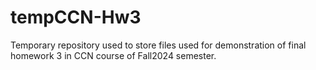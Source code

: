 # tempCCN-Hw3
Temporary repository used to store files used for demonstration of final homework 3 in CCN course of Fall2024 semester. 
